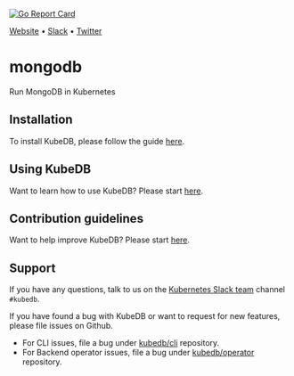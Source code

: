 [![Go Report Card](https://goreportcard.com/badge/github.com/kubedb/mongodb)](https://goreportcard.com/report/github.com/kubedb/mongodb)

[Website](https://kubedb.com) • [Slack](http://slack.kubernetes.io) • [Twitter](https://twitter.com/KubeDB)

# mongodb
Run MongoDB in Kubernetes

## Installation
To install KubeDB, please follow the guide [here](https://github.com/kubedb/cli/blob/master/docs/install.md).

## Using KubeDB
Want to learn how to use KubeDB? Please start [here](https://github.com/kubedb/cli/blob/master/docs/tutorials/README.md).

## Contribution guidelines
Want to help improve KubeDB? Please start [here](https://github.com/kubedb/cli/blob/master/CONTRIBUTING.md).

## Support
If you have any questions, talk to us on the [Kubernetes Slack team](http://slack.kubernetes.io/) channel `#kubedb`.

If you have found a bug with KubeDB or want to request for new features, please file issues on Github.
 - For CLI issues, file a bug under [kubedb/cli](https://github.com/kubedb/cli) repository.
 - For Backend operator issues, file a bug under [kubedb/operator](https://github.com/kubedb/operator) repository.
